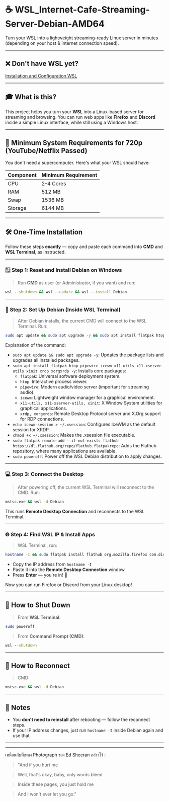 # ☕ WSL_Internet-Cafe-Streaming-Server-Debian-AMD64

Turn your WSL into a lightweight streaming-ready Linux server in minutes (depending on your host & internet connection speed).

---

## ❌ Don't have WSL yet?

[Installation and Configuration WSL](https://github.com/neew1152/Installation-and-Configuration-WSL)

---

## 🎓 What is this?

This project helps you turn your **WSL** into a Linux-based server for streaming and browsing. You can run web apps like **Firefox** and **Discord** inside a simple Linux interface, while still using a Windows host.

--- 

## 🧠 Minimum System Requirements for 720p (YouTube/Netflix Passed)

You don't need a supercomputer. Here's what your WSL should have:

| Component | Minimum Requirement |
|-----------|---------------------|
| CPU       | 2–4 Cores           |
| RAM       | 512 MB              |
| Swap      | 1536 MB             |
| Storage   | 6144 MB             |

---

## 🛠️ One-Time Installation

Follow these steps **exactly** — copy and paste each command into **CMD** and **WSL Terminal**, as instructed.

---

### 🪟 Step 1: Reset and Install Debian on Windows

> Run **CMD** as user (or Administrator, if you want) and run:

```cmd
wsl --shutdown && wsl --update && wsl --install Debian
```

---

### 🐧 Step 2: Set Up Debian (Inside WSL Terminal)

> After Debian installs, the current CMD will connect to the WSL Terminal. Run:

```bash
sudo apt update && sudo apt upgrade -y && sudo apt install flatpak htop pipewire icewm x11-utils x11-xserver-utils xinit xrdp xorgxrdp -y && echo icewm-session > ~/.xsession && chmod +x ~/.xsession && sudo flatpak remote-add --if-not-exists flathub https://dl.flathub.org/repo/flathub.flatpakrepo && sudo poweroff
```

Explanation of the command:
*   `sudo apt update && sudo apt upgrade -y`: Updates the package lists and upgrades all installed packages.
*   `sudo apt install flatpak htop pipewire icewm x11-utils x11-xserver-utils xinit xrdp xorgxrdp -y`: Installs core packages:
    *   `flatpak`: Universal software deployment system.
    *   `htop`: Interactive process viewer.
    *   `pipewire`: Modern audio/video server (important for streaming audio).
    *   `icewm`: Lightweight window manager for a graphical environment.
    *   `x11-utils, x11-xserver-utils, xinit`: X Window System utilities for graphical applications.
    *   `xrdp, xorgxrdp`: Remote Desktop Protocol server and X.Org support for RDP connections.
*   `echo icewm-session > ~/.xsession`: Configures IceWM as the default session for XRDP.
*   `chmod +x ~/.xsession`: Makes the .xsession file executable.
*   `sudo flatpak remote-add --if-not-exists flathub https://dl.flathub.org/repo/flathub.flatpakrepo`: Adds the Flathub repository, where many applications are available.
*   `sudo poweroff`: Power off the WSL Debian distribution to apply changes.

---

### 💻 Step 3: Connect the Desktop

> After powering off, the current WSL Terminal will reconnect to the CMD. Run:

```cmd
mstsc.exe && wsl -d Debian
```

This runs **Remote Desktop Connection** and reconnects to the WSL Terminal.

---

### 🌐 Step 4: Find WSL IP & Install Apps

> WSL Terminal, run:

```bash
hostname -I && sudo flatpak install flathub org.mozilla.firefox com.discordapp.Discord
```

* Copy the IP address from `hostname -I`
* Paste it into the **Remote Desktop Connection** window
* Press **Enter** — you're in! 🎉

Now you can run Firefox or Discord from your Linux desktop!

---

## 📴 How to Shut Down

> From **WSL Terminal**:

```bash
sudo poweroff
```

> From **Command Prompt (CMD)**:

```cmd
wsl --shutdown
```

---

## 🔁 How to Reconnect

> CMD:

```cmd
mstsc.exe && wsl -d Debian
```

---

## 📌 Notes

* You **don't need to reinstall** after rebooting — follow the reconnect steps.
* If your IP address changes, just run `hostname -I` inside Debian again and use that.

---
---

เหมือนกับที่เพลง Photograph ของ Ed Sheeran กล่าวไว้ :

> "And if you hurt me

> Well, that's okay, baby, only words bleed

> Inside these pages, you just hold me

> And I won't ever let you go."
